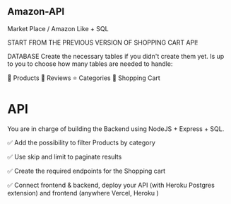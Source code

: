 ## Amazon-API

Market Place / Amazon Like + SQL
 
START FROM THE PREVIOUS VERSION OF SHOPPING CART API!

 

DATABASE
Create the necessary tables if you didn't create them yet. Is up to you to choose how many tables are needed to handle:

📱 Products
📄 Reviews
⭐️ Categories
🛒 Shopping Cart
 


# API
 

You are in charge of building the Backend using NodeJS + Express + SQL.

 

✅ Add the possibility to filter Products by category

 

✅ Use skip and limit to paginate results

 

✅ Create the required endpoints for the Shopping cart

 

✅  Connect frontend & backend, deploy your API (with Heroku Postgres extension) and frontend (anywhere Vercel, Heroku )
